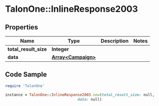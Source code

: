 # TalonOne::InlineResponse2003

## Properties

Name | Type | Description | Notes
------------ | ------------- | ------------- | -------------
**total_result_size** | **Integer** |  | 
**data** | [**Array&lt;Campaign&gt;**](Campaign.md) |  | 

## Code Sample

```ruby
require 'TalonOne'

instance = TalonOne::InlineResponse2003.new(total_result_size: null,
                                 data: null)
```


